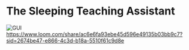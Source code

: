 # The Sleeping Teaching Assistant
![GUI](https://github.com/Yo445/-The-Sleeping-Teaching-Assistant/assets/130509394/2b18c867-86fc-4f24-b5cb-93b955eb366b)
https://www.loom.com/share/ac6e6fa93ebe45d596e49135b03bb9c7?sid=2674be47-e866-4c3d-b18a-5510f61c9d8e

